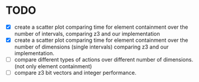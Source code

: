 # TODO

- [x] create a scatter plot comparing time for element containment over the 
number of intervals, comparing z3 and our implementation
- [x] create a scatter plot comparing time for element containment over 
the number of dimensions (single intervals) comparing z3 and our implementation.
- [ ] compare different types of actions over different number of dimensions. (not only element containment)
- [ ] compare z3 bit vectors and integer performance.